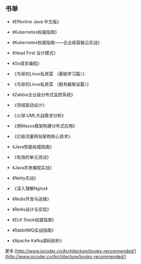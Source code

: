 ## 书单

* 《Effective Java 中文版》
* 《Kubernetes权威指南》
* 《Kubernetes权威指南——企业级容器云实战》
* 《Head First 设计模式》
* 《Go语言编程》
* 《鸟哥的Linux私房菜 （基础学习篇）》
* 《鸟哥的Linux私房菜 （服务器架设篇）》
* 《Zabbix企业级分布式监控系统》
* 《领域驱动设计》

* 《火球:UML大战需求分析》
* 《用Mesos框架构建分布式应用》
* 《亿级流量网站架构核心技术》
* 《Java性能权威指南》
* 《有效的单元测试》
* 《Java并发编程实战》
* 《Netty实战》
* 《深入理解Nginx》
* 《Redis开发与运维》
* 《Redis设计与实现》
* 《ELK Stack权威指南》
* 《RabbitMQ实战指南》
* 《Apache Kafka源码剖析》

更多:[http://www.iocoder.cn/Architecture/books-recommended/](http://www.iocoder.cn/Architecture/books-recommended/)

